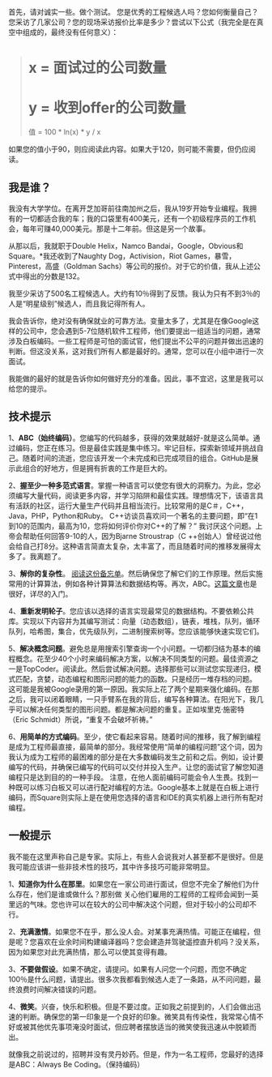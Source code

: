 首先，请对诚实一些。做个测试。
您是优秀的工程候选人吗？您如何衡量自己？您采访了几家公司？您的现场采访报价比率是多少？尝试以下公式（我完全是在真空中组成的，最终没有任何意义）：

> # x = 面试过的公司数量
> # y = 收到offer的公司数量
> 值 = 100 * ln(x) * y / x

如果您的值小于90，则应阅读此内容。如果大于120，则可能不需要，但仍应阅读。

## 我是谁？
我没有大学学位。在离开芝加哥前往南加州之后，我从19岁开始专业编程。我拥有的一切都适合我的车；我的口袋里有400美元，还有一个初级程序员的工作机会，每年可赚40,000美元。那是十二年前。但这是另一个故事。

从那以后，我就职于Double Helix，Namco Bandai，Google，Obvious和Square。*我还收到了Naughty Dog，Activision，Riot Games，暴雪，Pinterest，高盛（Goldman Sachs）等公司的报价。对于它的价值，我从上述公式中得出的分数是132。

我至少采访了500名工程候选人。大约有10％得到了反馈。我认为只有不到3％的人是“明星级别”候选人，而且我记得所有人。

我会告诉你，绝对没有确保就业的可靠方法。变量太多了，尤其是在像Google这样的公司中，您会遇到5-7位随机软件工程师，他们要提出一组适当的问题，通常涉及白板编码。一些工程师是可怕的面试官，他们提出不公平的问题并做出迅速的判断。但这没关系，这对我们所有人都是最好的。通常，您可以在小组中进行一次面试。

我能做的最好的就是告诉你如何做好充分的准备。因此，事不宜迟，这里是我可以给您的提示。

## 技术提示

1、**ABC（始终编码）**。您编写的代码越多，获得的效果就越好-就是这么简单。通过编码，您正在练习。但是最佳实践是集中练习。牢记目标，探索新领域并挑战自己。随着时间的流逝，您应该开发一个未完成和已完成项目的组合。GitHub是展示此组合的好地方，但是拥有折衷的工作是巨大的。

2、**握至少一种多范式语言**。掌握一种语言可以使您有很大的洞察力。为此，您必须编写大量代码，阅读更多内容，并学习陷阱和最佳实践。理想情况下，该语言具有活跃的社区，运行大量生产代码并且相当流行。比较常用的是C＃，C++，Java，PHP，Python和Ruby。
C++访谈员喜欢问一个著名的主要问题，即“在1到10的范围内，最高为10，您将如何评价你对C++的了解？” 我讨厌这个问题。上帝会帮助任何回答9-10的人，因为Bjarne Stroustrap（C ++创始人）曾经说过他会给自己打8分。这种语言简直太复杂，太丰富了，而且随着时间的推移发展得太多了。我离题了。

3、**解你的复杂性**。 <a href="">阅读这份备忘单</a>。然后确保您了解它们的工作原理。然后实施常用的计算算法，例如各种计算算法和数据结构等。再次，ABC。<a href="http://discrete.gr/complexity/">这篇文章</a>也是很好，详尽的入门。

4、**重新发明轮子**。您应该以选择的语言实现最常见的数据结构。不要依赖公共库。实现以下内容并为其编写测试：向量（动态数组），链表，堆栈，队列，循环队列，哈希图，集合，优先级队列，二进制搜索树等。您应该能够快速实现它们。

5、**解决概念问题**。避免总是用搜索引擎查询一个小问题。一切都归结为基本的编程概念。花至少40个小时来编码解决方案，以解决不同类型的问题。最佳资源之一是TopCoder。阅读此。然后尝试解决问题。选择那些可以测试您实现递归，模式匹配，贪婪，动态编程和图形问题的能力的函数。只是经历一堆存档的问题。
这可能是我被Google录用的第一原因。我实际上花了两个星期来强化编码。在那之后，我可以闭着眼睛，一只手臂系在我的背后，编写各种算法。在阳光下，我几乎可以解决任何类型的图形问题。都是解决问题的重复。正如埃里克·施密特（Eric Sc​​hmidt）所说，“重复不会破坏祈祷。”

6、**用简单的方式编码**。至少，使它看起来容易。随着时间的推移，我了解到编程是成为工程师最直接，最简单的部分。我经常使用“简单的编程问题”这个词，因为我认为成为工程师的最困难的部分是在大多数编码发生之前和之后。例如，设计要编写的代码，并确保已编写的代码可以交付并投入生产。让您的面试官了解您知道编程只是达到目的的一种手段。
注意，在他人面前编码可能会令人生畏。找到一种既可以练习白板又可以进行配对编程的方法。Google基本上就是在白板上进行编码，而Square则实际上是在使用您选择的语言和IDE的真实机器上进行所有配对编程。

## 一般提示

我不能在这里声称自己是专家。实际上，有些人会说我对人甚至都不是很好。但是我可能应该讲一些非技术性的技巧，其中许多技巧可能非常明显。

1、**知道你为什么在那里**。如果您在一家公司进行面试，但您不完全了解他们为什么存在，他们是谁或做什么？那别做 关心他们雇用的工程师的工程师会闻到一英里远的气味。您也许可以在较大的公司中解决这个问题，但对于较小的公司却不行。

2、**充满激情**。如果您不在乎，那么没人会。对某事充满热情。可能正在编程，但是呢？您喜欢在业余时间构建编译器吗？您会建造并驾驶遥控直升机吗？没关系，因为如果您对此充满热情，那么可以使其变得有趣。

3、**不要做假设**。如果不确定，请提问。如果有人问您一个问题，而您不确定100％是什么问题，请提出。很多次我都看到候选人走了一条路，从不问问题，最终浪费时间解决错误的问题。

4、**微笑**。兴奋，快乐和积极。但是不要过度。正如我之前提到的，人们会做出迅速的判断。确保您的第一印象是一个良好的印象。微笑具有传染性，我常常心情不好或被其他优先事项淹没时面试，但应聘者摆放适当的微笑使我迅速从中脱颖而出。

就像我之前说过的，招聘并没有灵丹妙药。但是，作为一名工程师，您最好的选择是ABC：Always Be Coding。（保持编码）